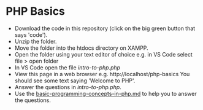 # PHP Basics
* Download the code in this repository (click on the big green button that says 'code').
* Unzip the folder.
* Move the folder into the htdocs directory on XAMPP.
* Open the folder using your text editor of choice e.g. in VS Code select file > open folder
* In VS Code open the file *intro-to-php.php*
* View this page in a web browser e.g. http://localhost/php-basics You should see some text saying 'Welcome to PHP'.
* Answer the questions in *intro-to-php.php*.
* Use the [basic-programming-concepts-in-php.md](basic-programming-concepts-in-php.md) to help you to answer the questions.